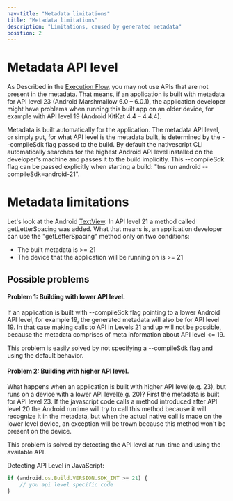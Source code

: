 ```yaml
---
nav-title: "Metadata limitations"
title: "Metadata limitations"
description: "Limitations, caused by generated metadata"
position: 2
---
```


# Metadata API level

As Described in the [Execution Flow](accessing-packages.md), you may not use APIs that are not present in the metadata. That means, if an application is built with metadata for API level 23 (Android Marshmallow 6.0 – 6.0.1), the application developer might have problems when running this built app on an older device, for example with API level 19 (Android KitKat 4.4 – 4.4.4).

Metadata is built automatically for the application. The metadata API level, or simply put, for what API level is the metadata built, is determined by the --compileSdk flag passed to the build. By default the nativescript CLI automatically searches for the highest Android API level installed on the developer's machine and passes it to the build implicitly. This --compileSdk flag can be passed explicitly when starting a build: "tns run android --compileSdk=android-21".

# Metadata limitations

Let's look at the Android [TextView](https://developer.android.com/reference/android/widget/TextView.html).
In API level 21 a method called getLetterSpacing was added. What that means is, an application developer can use the "getLetterSpacing" method only on two conditions:
* The built metadata is >= 21
* The device that the application will be running on is >= 21

## Possible problems

#### Problem 1: Building with lower API level.

If an application is built with --compileSdk flag pointing to a lower Android API level, for example 19, the generated metadata will also be for API level 19. In that case making calls to API in Levels 21 and up will not be possible, because the metadata comprises of meta information about API level <= 19.

This problem is easily solved by not specifying a --compileSdk flag and using the default behavior.

#### Problem 2: Building with higher API level.

What happens when an application is built with higher API level(e.g. 23), but runs on a device with a lower API level(e.g. 20)?
First the metadata is built for API level 23. If the javascript code calls a method introduced after API level 20 the Android runtime will try to call this method because it will recognize it in the metadata, but when the actual native call is made on the lower level device, an exception will be trown because this method won't be present on the device.

This problem is solved by detecting the API level at run-time and using the available API.

Detecting API Level in JavaScript:

```javascript
if (android.os.Build.VERSION.SDK_INT >= 21) {
    // you api level specific code
}
```
